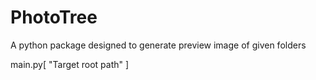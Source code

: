 # PhotoTree
A python package designed to generate preview image of given folders

main.py[ "Target root path" ]